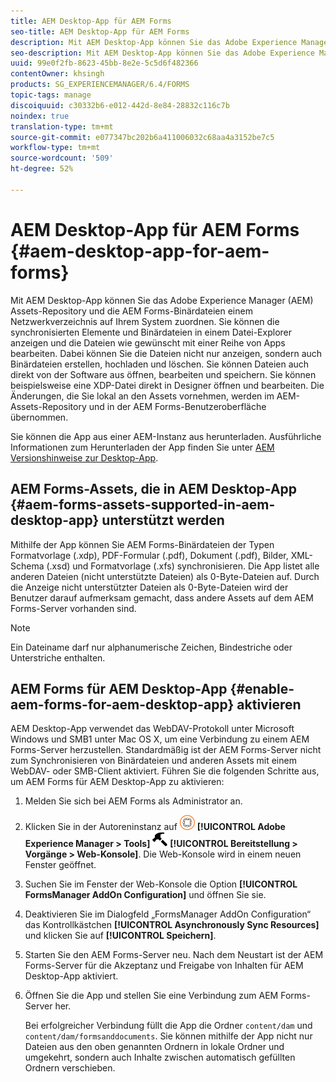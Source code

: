 ```yaml
---
title: AEM Desktop-App für AEM Forms
seo-title: AEM Desktop-App für AEM Forms
description: Mit AEM Desktop-App können Sie das Adobe Experience Manager (AEM) Assets-Repository und die AEM Forms-Binärdateien einem Netzwerkverzeichnis auf Ihrem System zuordnen. Erfahren Sie mehr über die in AEM Desktop-App unterstützten Assets und wie AEM Forms für AEM Desktop-App aktiviert wird.
seo-description: Mit AEM Desktop-App können Sie das Adobe Experience Manager (AEM) Assets-Repository und die AEM Forms-Binärdateien einem Netzwerkverzeichnis auf Ihrem System zuordnen. Erfahren Sie mehr über die in AEM Desktop-App unterstützten Assets und wie AEM Forms für AEM Desktop-App aktiviert wird.
uuid: 99e0f2fb-8623-45bb-8e2e-5c5d6f482366
contentOwner: khsingh
products: SG_EXPERIENCEMANAGER/6.4/FORMS
topic-tags: manage
discoiquuid: c30332b6-e012-442d-8e84-28832c116c7b
noindex: true
translation-type: tm+mt
source-git-commit: e077347bc202b6a411006032c68aa4a3152be7c5
workflow-type: tm+mt
source-wordcount: '509'
ht-degree: 52%

---
```



# AEM Desktop-App für AEM Forms {#aem-desktop-app-for-aem-forms}

Mit AEM Desktop-App können Sie das Adobe Experience Manager (AEM) Assets-Repository und die AEM Forms-Binärdateien einem Netzwerkverzeichnis auf Ihrem System zuordnen. Sie können die synchronisierten Elemente und Binärdateien in einem Datei-Explorer anzeigen und die Dateien wie gewünscht mit einer Reihe von Apps bearbeiten. Dabei können Sie die Dateien nicht nur anzeigen, sondern auch Binärdateien erstellen, hochladen und löschen. Sie können Dateien auch direkt von der Software aus öffnen, bearbeiten und speichern. Sie können beispielsweise eine XDP-Datei direkt in Designer öffnen und bearbeiten. Die Änderungen, die Sie lokal an den Assets vornehmen, werden im AEM-Assets-Repository und in der AEM Forms-Benutzeroberfläche übernommen.

Sie können die App aus einer AEM-Instanz aus herunterladen. Ausführliche Informationen zum Herunterladen der App finden Sie unter [AEM Versionshinweise zur Desktop-App](https://helpx.adobe.com/experience-manager/desktop-app/release-notes.html).

## AEM Forms-Assets, die in AEM Desktop-App {#aem-forms-assets-supported-in-aem-desktop-app} unterstützt werden

Mithilfe der App können Sie AEM Forms-Binärdateien der Typen Formatvorlage (.xdp), PDF-Formular (.pdf), Dokument (.pdf), Bilder, XML-Schema (.xsd) und Formatvorlage (.xfs) synchronisieren. Die App listet alle anderen Dateien (nicht unterstützte Dateien) als 0-Byte-Dateien auf. Durch die Anzeige nicht unterstützter Dateien als 0-Byte-Dateien wird der Benutzer darauf aufmerksam gemacht, dass andere Assets auf dem AEM Forms-Server vorhanden sind.

>[!NOTE]
>
>Ein Dateiname darf nur alphanumerische Zeichen, Bindestriche oder Unterstriche enthalten.

## AEM Forms für AEM Desktop-App {#enable-aem-forms-for-aem-desktop-app} aktivieren

AEM Desktop-App verwendet das WebDAV-Protokoll unter Microsoft Windows und SMB1 unter Mac OS X, um eine Verbindung zu einem AEM Forms-Server herzustellen. Standardmäßig ist der AEM Forms-Server nicht zum Synchronisieren von Binärdateien und anderen Assets mit einem WebDAV- oder SMB-Client aktiviert. Führen Sie die folgenden Schritte aus, um AEM Forms für AEM Desktop-App zu aktivieren:

1. Melden Sie sich bei AEM Forms als Administrator an.
1. Klicken Sie in der Autoreninstanz auf ![adobeexperiencemanager](assets/adobeexperiencemanager.png) **[!UICONTROL Adobe Experience Manager > Tools]** ![hammer](assets/hammer.png) **[!UICONTROL Bereitstellung > Vorgänge > Web-Konsole]**. Die Web-Konsole wird in einem neuen Fenster geöffnet.
1. Suchen Sie im Fenster der Web-Konsole die Option **[!UICONTROL FormsManager AddOn Configuration]** und öffnen Sie sie.
1. Deaktivieren Sie im Dialogfeld „FormsManager AddOn Configuration“ das Kontrollkästchen **[!UICONTROL Asynchronously Sync Resources]** und klicken Sie auf **[!UICONTROL Speichern]**.
1. Starten Sie den AEM Forms-Server neu. Nach dem Neustart ist der AEM Forms-Server für die Akzeptanz und Freigabe von Inhalten für AEM Desktop-App aktiviert.
1. Öffnen Sie die App und stellen Sie eine Verbindung zum AEM Forms-Server her.

   Bei erfolgreicher Verbindung füllt die App die Ordner `content/dam` und `content/dam/formsanddocuments`. Sie können mithilfe der App nicht nur Dateien aus den oben genannten Ordnern in lokale Ordner und umgekehrt, sondern auch Inhalte zwischen automatisch gefüllten Ordnern verschieben.

